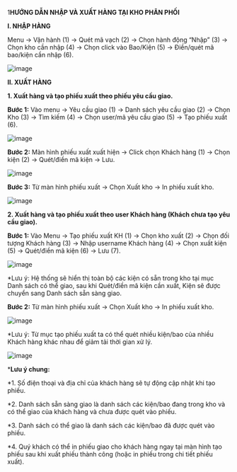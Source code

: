 1**HƯỚNG DẪN NHẬP VÀ XUẤT HÀNG TẠI KHO PHÂN PHỐI**

**I.	NHẬP HÀNG**

Menu -> Vận hành (1) -> Quét mã vạch (2) -> Chọn hành động “Nhập” (3) -> Chọn kho cần nhập (4) -> Chọn click vào Bao/Kiện (5) -> Điền/quét mã bao/kiện cần nhập (6).
 
![image](https://user-images.githubusercontent.com/85599407/128325624-a362f9cb-f2d9-41e3-8579-ffa759d51f59.png)

**II.	XUẤT HÀNG**

**1.	Xuất hàng và tạo phiếu xuất theo phiếu yêu cầu giao.**

**Bước 1:** Vào menu -> Yêu cầu giao (1) -> Danh sách yêu cầu giao (2) -> Chọn Kho (3) -> Tìm kiếm (4) -> Chọn user/mã yêu cầu giao (5) -> Tạo phiếu xuất (6).
 
![image](https://user-images.githubusercontent.com/85599407/128325654-c7640139-a045-461b-a7c6-112b35cb3133.png)

**Bước 2:** Màn hình phiếu xuất xuất hiện -> Click chọn Khách hàng (1) -> Chọn kiện (2) -> Quét/điền mã kiện -> Lưu.
 
![image](https://user-images.githubusercontent.com/85599407/128325876-25b0ae9a-f5d0-43ae-aec7-040fe633c865.png)

**Bước 3:** Từ màn hình phiếu xuất -> Chọn Xuất kho -> In phiếu xuất kho.

 ![image](https://user-images.githubusercontent.com/85599407/128325911-d90b09ff-b272-4956-bbf4-ffa2fab615a5.png)

**2.	Xuất hàng và tạo phiếu xuất theo user Khách hàng (Khách chưa tạo yêu cầu giao).**

**Bước 1:** Vào Menu -> Tạo phiếu xuất KH (1) -> Chọn kho xuất (2) -> Chọn đối tượng Khách hàng (3) -> Nhập username Khách hàng (4) -> Chọn xuất kiện (5) -> Quét/điền mã kiện (6) -> Lưu (7).

![image](https://user-images.githubusercontent.com/85599407/128325942-45f2f365-d38c-4625-8a04-72c10bbc1f1b.png)

*Lưu ý: Hệ thống sẽ hiển thị toàn bộ các kiện có sẵn trong kho tại mục Danh sách có thể giao, sau khi Quét/điền mã kiện cần xuất, Kiện sẽ được chuyển sang Danh sách sẵn sàng giao.

**Bước 2:** Từ màn hình phiếu xuất -> Chọn Xuất kho -> In phiếu xuất kho.

 ![image](https://user-images.githubusercontent.com/85599407/128325971-3a89fc54-71be-48b7-8830-45e62d84a92f.png)

*Lưu ý: Từ mục tạo phiếu xuất ta có thể quét nhiều kiện/bao của nhiều Khách hàng khác nhau để giảm tải thời gian xử lý.

![image](https://user-images.githubusercontent.com/85599407/128326010-2f33e1ed-445e-4dbb-9ada-bb3c5f3b1d77.png)

***Lưu ý chung:**

*1. Số điện thoại và địa chỉ của khách hàng sẽ tự động cập nhật khi tạo phiếu.

*2. Danh sách sẵn sàng giao là danh sách các kiện/bao đang trong kho và có thể giao của khách hàng và chưa được quét vào phiếu.

*3. Danh sách có thể giao là danh sách các kiện/bao đã được quét vào phiếu.

*4.  Quý khách có thể in phiếu giao cho khách hàng ngay tại màn hình tạo phiếu sau khi xuất phiếu thành công (hoặc in phiếu trong chi tiết phiếu xuất).

